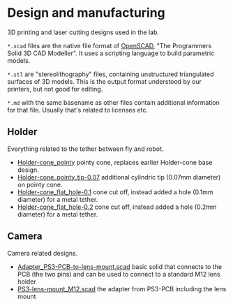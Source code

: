 # Design and manufacturing

3D printing and laser cutting designs used in the lab.

`*.scad` files are the native file format of [OpenSCAD](https://www.openscad.org/), "The Programmers Solid 3D CAD Modeller". It uses a scripting language to build parametric models.

`*.stl` are "stereolithography" files, containing unstructured triangulated surfaces of 3D models. This is the output format understood by our printers, but not good for editing.

`*.md` with the same basename as other files contain additional information for that file. Usually that's related to licenses etc.


## Holder

Everything related to the tether between fly and robot.

- [Holder-cone_pointy](Holder/Holder-cone_pointy.scad) pointy cone, replaces earlier Holder-cone base design.
- [Holder-cone_pointy_tip-0.07](Holder/Holder-cone_pointy_tip-0.07.scad) additional cylindric tip (0.07mm diameter) on pointy cone.
- [Holder-cone_flat_hole-0.1](Holder/Holder-cone_flat_hole-0.1.scad) cone cut off, instead added a hole (0.1mm diameter) for a metal tether.
- [Holder-cone_flat_hole-0.2](Holder/Holder-cone_flat_hole-0.2.scad) cone cut off, instead added a hole (0.2mm diameter) for a metal tether.


## Camera

Camera related designs.

- [Adapter_PS3-PCB-to-lens-mount.scad](Camera/Adapter_PS3-PCB-to-lens-mount.scad) basic solid that connects to the PCB (the two pins) and can be used to connect to a standard M12 lens holder
- [PS3-lens-mount_M12.scad](Camera/PS3-lens-mount_M12.scad) the adapter from PS3-PCB including the lens mount